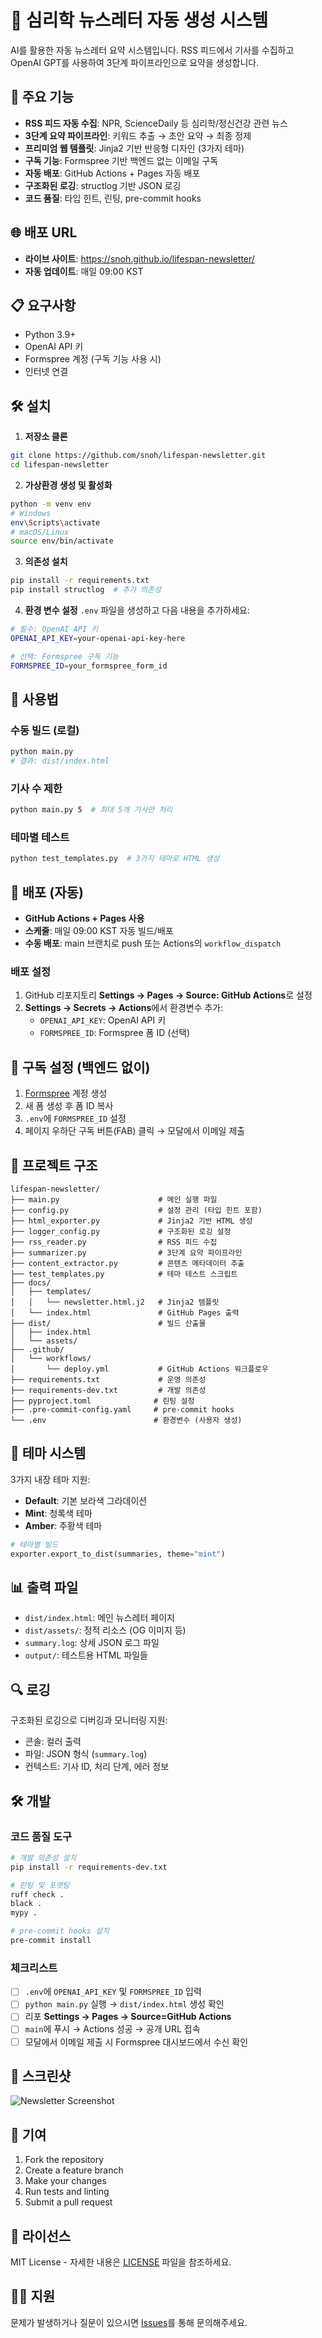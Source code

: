 # 🧠 심리학 뉴스레터 자동 생성 시스템

AI를 활용한 자동 뉴스레터 요약 시스템입니다. RSS 피드에서 기사를 수집하고 OpenAI GPT를 사용하여 3단계 파이프라인으로 요약을 생성합니다.

## 🚀 주요 기능

- **RSS 피드 자동 수집**: NPR, ScienceDaily 등 심리학/정신건강 관련 뉴스
- **3단계 요약 파이프라인**: 키워드 추출 → 초안 요약 → 최종 정제
- **프리미엄 웹 템플릿**: Jinja2 기반 반응형 디자인 (3가지 테마)
- **구독 기능**: Formspree 기반 백엔드 없는 이메일 구독
- **자동 배포**: GitHub Actions + Pages 자동 배포
- **구조화된 로깅**: structlog 기반 JSON 로깅
- **코드 품질**: 타입 힌트, 린팅, pre-commit hooks

## 🌐 배포 URL

- **라이브 사이트**: https://snoh.github.io/lifespan-newsletter/
- **자동 업데이트**: 매일 09:00 KST

## 📋 요구사항

- Python 3.9+
- OpenAI API 키
- Formspree 계정 (구독 기능 사용 시)
- 인터넷 연결

## 🛠️ 설치

1. **저장소 클론**
```bash
git clone https://github.com/snoh/lifespan-newsletter.git
cd lifespan-newsletter
```

2. **가상환경 생성 및 활성화**
```bash
python -m venv env
# Windows
env\Scripts\activate
# macOS/Linux
source env/bin/activate
```

3. **의존성 설치**
```bash
pip install -r requirements.txt
pip install structlog  # 추가 의존성
```

4. **환경 변수 설정**
`.env` 파일을 생성하고 다음 내용을 추가하세요:

```bash
# 필수: OpenAI API 키
OPENAI_API_KEY=your-openai-api-key-here

# 선택: Formspree 구독 기능
FORMSPREE_ID=your_formspree_form_id
```

## 🔧 사용법

### 수동 빌드 (로컬)
```bash
python main.py
# 결과: dist/index.html
```

### 기사 수 제한
```bash
python main.py 5  # 최대 5개 기사만 처리
```

### 테마별 테스트
```bash
python test_templates.py  # 3가지 테마로 HTML 생성
```

## 🚀 배포 (자동)

- **GitHub Actions + Pages 사용**
- **스케줄**: 매일 09:00 KST 자동 빌드/배포
- **수동 배포**: main 브랜치로 push 또는 Actions의 `workflow_dispatch`

### 배포 설정
1. GitHub 리포지토리 **Settings → Pages → Source: GitHub Actions**로 설정
2. **Settings → Secrets → Actions**에서 환경변수 추가:
   - `OPENAI_API_KEY`: OpenAI API 키
   - `FORMSPREE_ID`: Formspree 폼 ID (선택)

## 📧 구독 설정 (백엔드 없이)

1. [Formspree](https://formspree.io/) 계정 생성
2. 새 폼 생성 후 폼 ID 복사
3. `.env`에 `FORMSPREE_ID` 설정
4. 페이지 우하단 구독 버튼(FAB) 클릭 → 모달에서 이메일 제출

## 📁 프로젝트 구조

```
lifespan-newsletter/
├── main.py                      # 메인 실행 파일
├── config.py                    # 설정 관리 (타입 힌트 포함)
├── html_exporter.py             # Jinja2 기반 HTML 생성
├── logger_config.py             # 구조화된 로깅 설정
├── rss_reader.py                # RSS 피드 수집
├── summarizer.py                # 3단계 요약 파이프라인
├── content_extractor.py         # 콘텐츠 메타데이터 추출
├── test_templates.py            # 테마 테스트 스크립트
├── docs/
│   ├── templates/
│   │   └── newsletter.html.j2   # Jinja2 템플릿
│   └── index.html               # GitHub Pages 출력
├── dist/                        # 빌드 산출물
│   ├── index.html
│   └── assets/
├── .github/
│   └── workflows/
│       └── deploy.yml           # GitHub Actions 워크플로우
├── requirements.txt             # 운영 의존성
├── requirements-dev.txt         # 개발 의존성
├── pyproject.toml              # 린팅 설정
├── .pre-commit-config.yaml     # pre-commit hooks
└── .env                        # 환경변수 (사용자 생성)
```

## 🎨 테마 시스템

3가지 내장 테마 지원:
- **Default**: 기본 보라색 그라데이션
- **Mint**: 청록색 테마
- **Amber**: 주황색 테마

```python
# 테마별 빌드
exporter.export_to_dist(summaries, theme="mint")
```

## 📊 출력 파일

- `dist/index.html`: 메인 뉴스레터 페이지
- `dist/assets/`: 정적 리소스 (OG 이미지 등)
- `summary.log`: 상세 JSON 로그 파일
- `output/`: 테스트용 HTML 파일들

## 🔍 로깅

구조화된 로깅으로 디버깅과 모니터링 지원:
- 콘솔: 컬러 출력
- 파일: JSON 형식 (`summary.log`)
- 컨텍스트: 기사 ID, 처리 단계, 에러 정보

## 🛠️ 개발

### 코드 품질 도구
```bash
# 개발 의존성 설치
pip install -r requirements-dev.txt

# 린팅 및 포맷팅
ruff check .
black .
mypy .

# pre-commit hooks 설치
pre-commit install
```

### 체크리스트
- [ ] `.env`에 `OPENAI_API_KEY` 및 `FORMSPREE_ID` 입력  
- [ ] `python main.py` 실행 → `dist/index.html` 생성 확인  
- [ ] 리포 **Settings → Pages → Source=GitHub Actions**  
- [ ] `main`에 푸시 → Actions 성공 → 공개 URL 접속  
- [ ] 모달에서 이메일 제출 시 Formspree 대시보드에서 수신 확인

## 📸 스크린샷

![Newsletter Screenshot](docs/screenshot.png)

## 🤝 기여

1. Fork the repository
2. Create a feature branch
3. Make your changes
4. Run tests and linting
5. Submit a pull request

## 📄 라이선스

MIT License - 자세한 내용은 [LICENSE](LICENSE) 파일을 참조하세요.

## 🙋‍♂️ 지원

문제가 발생하거나 질문이 있으시면 [Issues](https://github.com/snoh/lifespan-newsletter/issues)를 통해 문의해주세요.